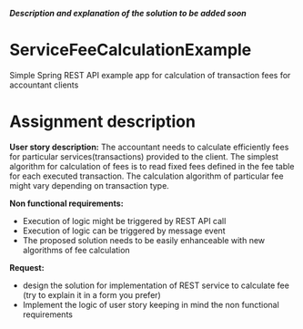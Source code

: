 ***Description and explanation of the solution to be added soon***

# ServiceFeeCalculationExample
Simple Spring REST API example app for calculation of transaction fees for accountant clients

# Assignment description

**User story description:**
The accountant needs to calculate efficiently fees for particular services(transactions) provided to the client. The simplest algorithm for calculation of fees is to read fixed fees defined in the fee table for each executed transaction. The calculation algorithm of particular fee might vary depending on transaction type.

**Non functional requirements:**
- Execution of logic might be triggered by REST API call
- Execution of logic can be triggered by message event
- The proposed solution needs to be easily enhanceable with new algorithms of fee calculation

**Request:**
- design the solution for implementation of REST service to calculate fee (try to explain it in a form you prefer)
- Implement the logic of user story keeping in mind the non functional requirements
